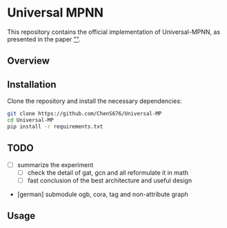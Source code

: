 # Universal MPNN

This repository contains the official implementation of Universal-MPNN, as presented in the paper [""]().

## Overview


## Installation

Clone the repository and install the necessary dependencies:

```bash
git clone https://github.com/ChenS676/Universal-MP
cd Universal-MP
pip install -r requirements.txt
```

## TODO 
- [ ] summarize the experiment 
    - [ ] check the detail of gat, gcn and all reformulate it in math
    - [ ] fast conclusion of the best architecture and useful design 
- [german] submodule ogb, cora, tag and non-attribute graph

## Usage
